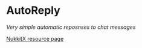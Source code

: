 # AutoReply
*Very simple automatic reposnses to chat messages*

[NukkitX resource page](https://nukkitx.com/resources/autoreply.138/)
